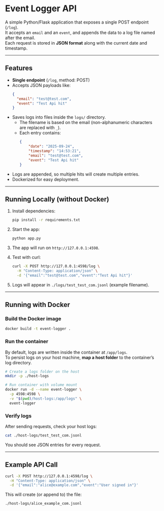 # Event Logger API

A simple Python/Flask application that exposes a single POST endpoint (`/log`).  
It accepts an `email` and an `event`, and appends the data to a log file named after the email.  
Each request is stored in **JSON format** along with the current date and timestamp.

---

## Features

- **Single endpoint** (`/log`, method: POST)  
- Accepts JSON payloads like:
  ```json
  {
    "email": "test@test.com",
    "event": "Test Api hit"
  }
  ```
- Saves logs into files inside the `logs/` directory.  
  - The filename is based on the email (non-alphanumeric characters are replaced with `_`).  
  - Each entry contains:
    ```json
    {
        "date": "2025-09-24",
        "timestamp": "14:53:21",
        "email": "test@test.com",
        "event": "Test Api hit"
    }
    ```
- Logs are appended, so multiple hits will create multiple entries.  
- Dockerized for easy deployment.  

---

## Running Locally (without Docker)

1. Install dependencies:
   ```bash
   pip install -r requirements.txt
   ```
2. Start the app:
   ```bash
   python app.py
   ```
3. The app will run on `http://127.0.0.1:4598`.

4. Test with curl:
   ```bash
   curl -X POST http://127.0.0.1:4598/log \
     -H "Content-Type: application/json" \
     -d '{"email":"test@test.com","event":"Test Api hit"}'
   ```

5. Logs will appear in `./logs/test_test_com.jsonl` (example filename).

---

## Running with Docker

### Build the Docker image
```bash
docker build -t event-logger .
```

### Run the container
By default, logs are written inside the container at `/app/logs`.  
To persist logs on your host machine, **map a host folder** to the container’s log directory.

```bash
# Create a logs folder on the host
mkdir -p ./host-logs

# Run container with volume mount
docker run -d --name event-logger \
  -p 4598:4598 \
  -v "$(pwd)/host-logs:/app/logs" \
  event-logger
```

### Verify logs
After sending requests, check your host logs:
```bash
cat ./host-logs/test_test_com.jsonl
```

You should see JSON entries for every request.

---

## Example API Call

```bash
curl -X POST http://127.0.0.1:4598/log \
  -H "Content-Type: application/json" \
  -d '{"email":"alice@example.com","event":"User signed in"}'
```

This will create (or append to) the file:
```
./host-logs/alice_example_com.jsonl
```
